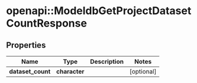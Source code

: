 # openapi::ModeldbGetProjectDatasetCountResponse


## Properties
Name | Type | Description | Notes
------------ | ------------- | ------------- | -------------
**dataset_count** | **character** |  | [optional] 


